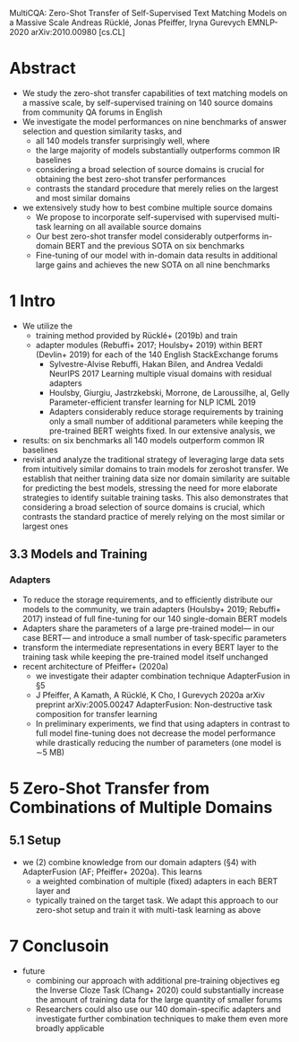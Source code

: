 MultiCQA: Zero-Shot Transfer of Self-Supervised Text Matching Models
  on a Massive Scale
Andreas Rücklé, Jonas Pfeiffer, Iryna Gurevych
EMNLP-2020 arXiv:2010.00980 [cs.CL]

# Abstract

* We study the zero-shot transfer capabilities of text matching models on a
  massive scale, by
  self-supervised training on 140 source domains from community QA forums
  in English
* We investigate the model performances
  on nine benchmarks of answer selection and question similarity tasks, and
  * all 140 models transfer surprisingly well, where
  * the large majority of models substantially outperforms common IR baselines
  * considering a broad selection of source domains is crucial for obtaining
    the best zero-shot transfer performances
  * contrasts the standard procedure that merely relies on the largest and most
    similar domains
* we extensively study how to best combine multiple source domains
  * We propose to incorporate self-supervised with supervised multi-task
    learning on all available source domains
  * Our best zero-shot transfer model considerably outperforms in-domain BERT
    and the previous SOTA on six benchmarks
  * Fine-tuning of our model with in-domain data results in additional large
    gains and achieves the new SOTA on all nine benchmarks

# 1 Intro

* We utilize the
  * training method provided by Rücklé+ (2019b) and train
  * adapter modules (Rebuffi+ 2017; Houlsby+ 2019) within BERT (Devlin+ 2019)
    for each of the 140 English StackExchange forums
    * Sylvestre-Alvise Rebuffi, Hakan Bilen, and Andrea Vedaldi
      NeurIPS 2017
      Learning multiple visual domains with residual adapters
    * Houlsby, Giurgiu, Jastrzkebski, Morrone, de Laroussilhe, al, Gelly
      Parameter-efficient transfer learning for NLP
      ICML 2019
    * Adapters considerably reduce storage requirements by training
      only a small number of additional parameters while
      keeping the pre-trained BERT weights fixed. In our extensive analysis, we
* results: on six benchmarks all 140 models outperform common IR baselines
* revisit and analyze the traditional strategy of leveraging large data sets
  from intuitively similar domains to train models for zeroshot transfer. We
  establish that neither training data size nor domain similarity are suitable
  for predicting the best models, stressing the need for more elaborate
  strategies to identify suitable training tasks. This also demonstrates that
  considering a broad selection of source domains is crucial, which contrasts
  the standard practice of merely relying on the most similar or largest ones

## 3.3 Models and Training

### Adapters

* To reduce the storage requirements, and to efficiently distribute our models
  to the community, we train adapters (Houlsby+ 2019; Rebuffi+ 2017) instead of
  full fine-tuning for our 140 single-domain BERT models
* Adapters share the parameters of a large pre-trained model— in our case BERT—
  and introduce a small number of task-specific parameters
* transform the intermediate representations in every BERT layer to the
  training task while keeping the pre-trained model itself unchanged
* recent architecture of Pfeiffer+ (2020a)
  * we investigate their adapter combination technique AdapterFusion in §5
  * J Pfeiffer, A Kamath, A Rücklé, K Cho, I Gurevych
    2020a arXiv preprint arXiv:2005.00247
    AdapterFusion: Non-destructive task composition for transfer learning
  * In preliminary experiments, we find that using adapters in contrast to full
    model fine-tuning does not decrease the model performance while drastically
    reducing the number of parameters (one model is ∼5 MB)

# 5 Zero-Shot Transfer from Combinations of Multiple Domains

## 5.1 Setup

* we (2) combine knowledge from our domain adapters (§4) with
  AdapterFusion (AF; Pfeiffer+ 2020a). This learns
  * a weighted combination of multiple (fixed) adapters in each BERT layer and
  * typically trained on the target task. We adapt this approach to our
    zero-shot setup and train it with multi-task learning as above

# 7 Conclusoin

* future
  * combining our approach with additional pre-training objectives eg the
    Inverse Cloze Task (Chang+ 2020) could substantially increase the amount of
    training data for the large quantity of smaller forums
  * Researchers could also use our 140 domain-specific adapters and investigate
    further combination techniques to make them even more broadly applicable
